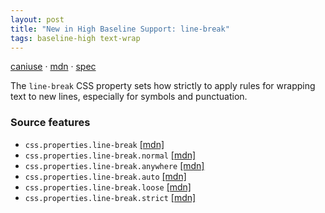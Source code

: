 ```yaml
---
layout: post
title: "New in High Baseline Support: line-break"
tags: baseline-high text-wrap
---
```


[caniuse](https://caniuse.com/?search=line-break) · [mdn](https://developer.mozilla.org/en-US/search?q=line-break) · [spec](https://drafts.csswg.org/css-text-4/#line-break-property)

The `line-break` CSS property sets how strictly to apply rules for wrapping text to new lines, especially for symbols and punctuation.

### Source features

- ``css.properties.line-break`` [[mdn]](https://developer.mozilla.org/en-US/search?q=css.properties.line-break)
- ``css.properties.line-break.normal`` [[mdn]](https://developer.mozilla.org/en-US/search?q=css.properties.line-break.normal)
- ``css.properties.line-break.anywhere`` [[mdn]](https://developer.mozilla.org/en-US/search?q=css.properties.line-break.anywhere)
- ``css.properties.line-break.auto`` [[mdn]](https://developer.mozilla.org/en-US/search?q=css.properties.line-break.auto)
- ``css.properties.line-break.loose`` [[mdn]](https://developer.mozilla.org/en-US/search?q=css.properties.line-break.loose)
- ``css.properties.line-break.strict`` [[mdn]](https://developer.mozilla.org/en-US/search?q=css.properties.line-break.strict)
